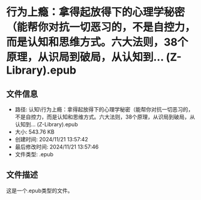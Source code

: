 ﻿# 行为上瘾：拿得起放得下的心理学秘密（能帮你对抗一切恶习的，不是自控力，而是认知和思维方式。六大法则，38个原理，从识局到破局，从认知到... (Z-Library).epub

## 文件信息
- 路径: 认知\行为上瘾：拿得起放得下的心理学秘密（能帮你对抗一切恶习的，不是自控力，而是认知和思维方式。六大法则，38个原理，从识局到破局，从认知到... (Z-Library).epub
- 大小: 543.76 KB
- 创建时间: 2024/11/21 13:57:42
- 最后修改时间: 2024/11/21 13:57:46
- 文件类型: .epub

## 文件描述
这是一个.epub类型的文件。

